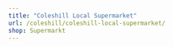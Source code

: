 ```yaml
---
title: "Coleshill Local Supermarket"
url: /coleshill/coleshill-local-supermarket/
shop: Supermarkt
---
```

